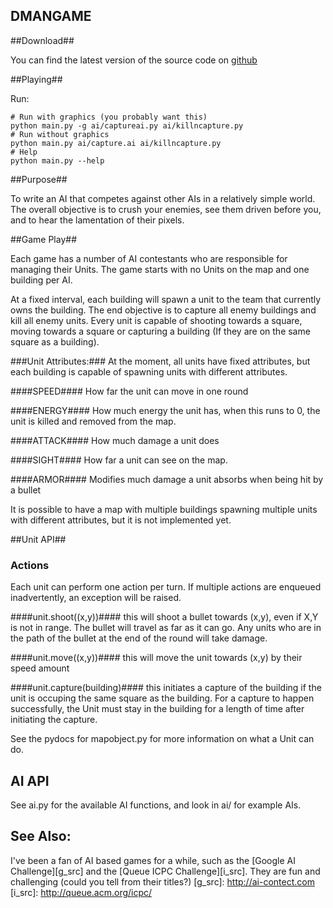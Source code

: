 DMANGAME
--------

##Download##

You can find the latest version of the source code on [github][]

[github]:http://github.com/okayzed/dmangame

##Playing##

Run:

    # Run with graphics (you probably want this)
    python main.py -g ai/captureai.py ai/killncapture.py
    # Run without graphics
    python main.py ai/capture.ai ai/killncapture.py
    # Help
    python main.py --help


##Purpose##

To write an AI that competes against other AIs in a relatively simple world.
The overall objective is to crush your enemies, see them driven before you, and
to hear the lamentation of their pixels.


##Game Play##

Each game has a number of AI contestants who are responsible for managing their
Units. The game starts with no Units on the map and one building per AI.

At a fixed interval, each building will spawn a unit to the team that currently
owns the building. The end objective is to capture all enemy buildings and kill
all enemy units. Every unit is capable of shooting towards a square, moving
towards a square or capturing a building (If they are on the same square as a
building).

###Unit Attributes:###
  At the moment, all units have fixed attributes, but each building is capable
  of spawning units with different attributes.

####SPEED####
How far the unit can move in one round

####ENERGY####
How much energy the unit has, when this runs to 0, the unit
is killed and removed from the map.

####ATTACK####
How much damage a unit does

####SIGHT####
How far a unit can see on the map.

####ARMOR####
Modifies much damage a unit absorbs when being hit by a bullet

It is possible to have a map with multiple buildings spawning multiple units
with different attributes, but it is not implemented yet.

##Unit API##

### Actions ###
Each unit can perform one action per turn. If multiple actions are enqueued
inadvertently, an exception will be raised.

####unit.shoot((x,y))####
  this will shoot a bullet towards (x,y), even if X,Y is not in range. The
  bullet will travel as far as it can go. Any units who are in the path of the
  bullet at the end of the round will take damage.

####unit.move((x,y))####
  this will move the unit towards (x,y) by their speed amount

####unit.capture(building)####
  this initiates a capture of the building if the unit is occuping the same
  square as the building.  For a capture to happen successfully, the Unit must
  stay in the building for a length of time after initiating the capture.

See the pydocs for mapobject.py for more information on what
a Unit can do.

## AI API ##

See ai.py for the available AI functions, and look in ai/ for
example AIs.


See Also:
---------
I've been a fan of AI based games for a while, such as the [Google AI
Challenge][g_src] and the [Queue ICPC Challenge][i_src]. They are fun and challenging
(could you tell from their titles?)
[g_src]: http://ai-contect.com
[i_src]: http://queue.acm.org/icpc/

